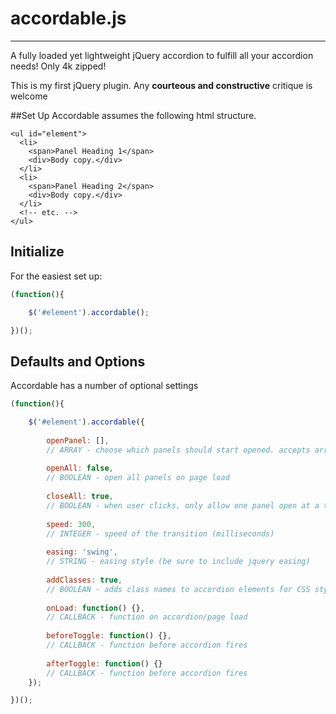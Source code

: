 # accordable.js
---------------

A fully loaded yet lightweight jQuery accordion to fulfill all your accordion needs! Only 4k zipped!

This is my first jQuery plugin. Any **courteous and constructive** critique is welcome


##Set Up
Accordable assumes the following html structure.

````
<ul id="element">
  <li>
    <span>Panel Heading 1</span>
    <div>Body copy.</div>
  </li>
  <li>
    <span>Panel Heading 2</span>
    <div>Body copy.</div>
  </li>
  <!-- etc. -->
</ul>
````

## Initialize
For the easiest set up:

````javascript
(function(){

	$('#element').accordable();

})();
````

## Defaults and Options
Accordable has a number of optional settings

````javascript
(function(){

	$('#element').accordable({
		
		openPanel: [],
		// ARRAY - choose which panels should start opened. accepts array of panels, i.e., [1, 3, 4] etc.
		
		openAll: false,
		// BOOLEAN - open all panels on page load
		
		closeAll: true,
		// BOOLEAN - when user clicks, only allow one panel open at a time
		
		speed: 300,
		// INTEGER - speed of the transition (milliseconds)
		
		easing: 'swing',
		// STRING - easing style (be sure to include jquery easing)
		
		addClasses: true,
		// BOOLEAN - adds class names to accordion elements for CSS styling
		
		onLoad: function() {},
		// CALLBACK - function on accordion/page load
		
		beforeToggle: function() {},
		// CALLBACK - function before accordion fires
		
		afterToggle: function() {}
		// CALLBACK - function before accordion fires
	});

})();
````
